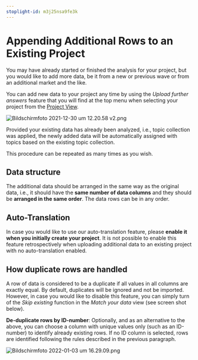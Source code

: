```yaml
---
stoplight-id: m3j25nsa9fe3k
---
```


# Appending Additional Rows to an Existing Project

You may have already started or finished the analysis for your project, but you would like to add more data, be it from a new or previous wave or from an additional market and the like.

You can add new data to your project any time by using the *Upload further answers* feature that you will find at the top menu when selecting your project from the [Project View](https://caplena.com/app/projects).

![Bildschirmfoto 2021-12-30 um 12.20.58 v2.png](https://stoplight.io/api/v1/projects/cHJqOjEyNDcxMw/images/sTNZT74J4I0)

Provided your existing data has already been analyzed, i.e., topic collection was applied, the newly added data will be automatically assigned with topics based on the existing topic collection.

This procedure can be repeated as many times as you wish.

## Data structure

The additional data should be arranged in the same way as the original data, i.e., it should have the **same number of data columns** and they should be **arranged in the same order**. The data rows can be in any order.

## Auto-Translation

In case you would like to use our auto-translation feature, please **enable it when you initially create your project**. It is not possible to enable this feature retrospectively when uploading additional data to an existing project with no auto-translation enabled.

## How duplicate rows are handled

A row of data is considered to be a duplicate if all values in all columns are exactly equal. By default, duplicates will be ignored and not be imported. However, in case you would like to disable this feature, you can simply turn of the *Skip existing* function in the *Match your data* view (see screen shot below).

**De-duplicate rows by ID-number**: Optionally, and as an alternative to the above, you can choose a column with unique values only (such as an ID-number) to identify already existing rows. If no ID column is selected, rows are identified following the rules described in the previous paragraph.

![Bildschirmfoto 2022-01-03 um 16.29.09.png](https://stoplight.io/api/v1/projects/cHJqOjEyNDcxMw/images/6zKTyTsgu4Y)
